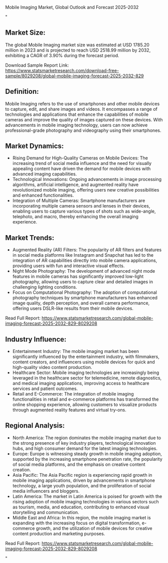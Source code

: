 Mobile Imaging Market, Global Outlook and Forecast 2025-2032

"<h2>Market Size:</h2>
<p>The global Mobile Imaging market size was estimated at USD 1785.20 million in 2023 and is projected to reach USD 2518.99 million by 2032, exhibiting a CAGR of 3.90% during the forecast period.</p>
<p>Download Sample Report Link: <a href='https://www.statsmarketresearch.com/download-free-sample/8029208/global-mobile-imaging-forecast-2025-2032-829'>https://www.statsmarketresearch.com/download-free-sample/8029208/global-mobile-imaging-forecast-2025-2032-829</a> </p>

<h2>Definition:</h2>
<p>Mobile Imaging refers to the use of smartphones and other mobile devices to capture, edit, and share images and videos. It encompasses a range of technologies and applications that enhance the capabilities of mobile cameras and improve the quality of images captured on these devices. With advancements in mobile imaging technology, users can now achieve professional-grade photography and videography using their smartphones.</p>

<h2>Market Dynamics:</h2>
<ul>
  <li>Rising Demand for High-Quality Cameras on Mobile Devices: The increasing trend of social media influence and the need for visually appealing content have driven the demand for mobile devices with advanced imaging capabilities.</li>
  
  <li>Technological Innovations: Ongoing advancements in image processing algorithms, artificial intelligence, and augmented reality have revolutionized mobile imaging, offering users new creative possibilities and enhanced functionalities.</li>
  
  <li>Integration of Multiple Cameras: Smartphone manufacturers are incorporating multiple camera sensors and lenses in their devices, enabling users to capture various types of shots such as wide-angle, telephoto, and macro, thereby enhancing the overall imaging experience.</li>
</ul>

<h2>Market Trends:</h2>
<ul>
  <li>Augmented Reality (AR) Filters: The popularity of AR filters and features in social media platforms like Instagram and Snapchat has led to the integration of AR capabilities directly into mobile camera applications, providing users with fun and interactive visual effects.</li>
  
  <li>Night Mode Photography: The development of advanced night mode features in mobile cameras has significantly improved low-light photography, allowing users to capture clear and detailed images in challenging lighting conditions.</li>
  
  <li>Focus on Computational Photography: The adoption of computational photography techniques by smartphone manufacturers has enhanced image quality, depth perception, and overall camera performance, offering users DSLR-like results from their mobile devices.</li>
</ul>
<p>Read Full Report: <a href='https://www.statsmarketresearch.com/global-mobile-imaging-forecast-2025-2032-829-8029208'>https://www.statsmarketresearch.com/global-mobile-imaging-forecast-2025-2032-829-8029208</a> </p>

<h2>Industry Influence:</h2>
<ul>
  <li>Entertainment Industry: The mobile imaging market has been significantly influenced by the entertainment industry, with filmmakers, content creators, and influencers using mobile devices for quick and high-quality video content production.</li>
  
  <li>Healthcare Sector: Mobile imaging technologies are increasingly being leveraged in the healthcare sector for telemedicine, remote diagnostics, and medical imaging applications, improving access to healthcare services and patient outcomes.</li>
  
  <li>Retail and E-Commerce: The integration of mobile imaging functionalities in retail and e-commerce platforms has transformed the online shopping experience, allowing customers to visualize products through augmented reality features and virtual try-ons.</li>
</ul>

<h2>Regional Analysis:</h2>
<ul>
  <li>North America: The region dominates the mobile imaging market due to the strong presence of key industry players, technological innovation hubs, and high consumer demand for the latest imaging technologies.</li>
  
  <li>Europe: Europe is witnessing steady growth in mobile imaging adoption, supported by the increasing smartphone penetration rate, the popularity of social media platforms, and the emphasis on creative content creation.</li>
  
  <li>Asia Pacific: The Asia Pacific region is experiencing rapid growth in mobile imaging applications, driven by advancements in smartphone technology, a large youth population, and the proliferation of social media influencers and bloggers.</li>
  
  <li>Latin America: The market in Latin America is poised for growth with the rising adoption of mobile imaging technologies in various sectors such as tourism, media, and education, contributing to enhanced visual storytelling and communication.</li>
  
  <li>Middle East and Africa: In this region, the mobile imaging market is expanding with the increasing focus on digital transformation, e-commerce growth, and the utilization of mobile devices for creative content production and marketing purposes.</li>
</ul>
<p>Read Full Report: <a href='https://www.statsmarketresearch.com/global-mobile-imaging-forecast-2025-2032-829-8029208'>https://www.statsmarketresearch.com/global-mobile-imaging-forecast-2025-2032-829-8029208</a></p>"
